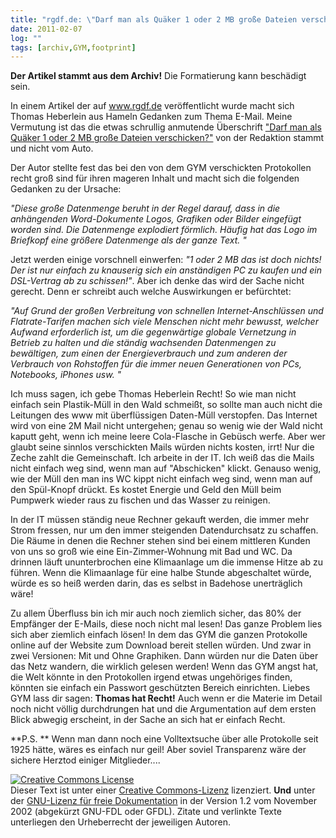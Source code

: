 ```yaml
---
title: "rgdf.de: \"Darf man als Quäker 1 oder 2 MB große Dateien verschicken? \""
date: 2011-02-07
log: ""
tags: [archiv,GYM,footprint]
---
```

**Der Artikel stammt aus dem Archiv!** Die Formatierung kann beschädigt sein.

In einem Artikel der auf www.rgdf.de veröffentlicht wurde macht sich Thomas Heberlein aus Hameln Gedanken zum Thema E-Mail. Meine Vermutung ist das die etwas schrullig anmutende Überschrift <a href="http://www.rgdf.de//index.php?option=com_content&task=view&id=156&Itemid=1">"Darf man als Quäker 1 oder 2 MB große Dateien verschicken?"</a> von der Redaktion stammt und nicht vom Auto. 

Der Autor stellte fest das bei den von dem GYM verschickten Protokollen recht groß sind für ihren mageren Inhalt und macht sich die folgenden Gedanken zu der Ursache: 
<!--break-->
<i>"Diese große Datenmenge beruht in der Regel darauf, dass in die anhängenden Word-Dokumente Logos, Grafiken oder Bilder eingefügt worden sind. Die Datenmenge explodiert förmlich. Häufig hat das Logo im Briefkopf eine größere Datenmenge als der ganze Text. "</i>

Jetzt werden einige vorschnell einwerfen:  <i>"1 oder 2 MB das ist doch nichts! Der ist nur einfach zu knauserig sich ein anständigen PC zu kaufen und ein DSL-Vertrag ab zu schissen!"</i>. Aber ich denke das wird der Sache nicht gerecht. Denn er schreibt auch welche Auswirkungen er befürchtet:

<i>"Auf Grund der großen Verbreitung von schnellen Internet-Anschlüssen und Flatrate-Tarifen machen sich viele Menschen nicht mehr bewusst, welcher Aufwand erforderlich ist, um die gegenwärtige globale Vernetzung in Betrieb zu halten und die ständig wachsenden Datenmengen zu bewältigen, zum einen der Energieverbrauch und zum anderen der Verbrauch von Rohstoffen für die immer neuen Generationen von PCs, Notebooks, iPhones usw. "</i>

Ich muss sagen, ich gebe  Thomas Heberlein Recht! So wie man nicht einfach sein Plastik-Müll in den Wald schmeißt,  so sollte man auch nicht die Leitungen des www mit überflüssigen Daten-Müll verstopfen. Das Internet wird von eine 2M Mail nicht untergehen; genau so wenig wie der Wald nicht kaputt geht, wenn ich meine leere Cola-Flasche in Gebüsch werfe. Aber wer glaubt seine sinnlos verschickten Mails würden nichts kosten, irrt! Nur die Zeche zahlt die Gemeinschaft. Ich arbeite in der IT. Ich weiß das die Mails nicht einfach weg sind, wenn man auf "Abschicken" klickt. Genauso wenig, wie der Müll den man ins WC kippt nicht einfach weg sind, wenn man auf den Spül-Knopf drückt. Es kostet Energie und Geld den Müll beim Pumpwerk wieder raus zu fischen und das Wasser zu reinigen. 

In der IT müssen ständig neue Rechner gekauft werden, die immer mehr Strom fressen, nur um den immer steigenden Datendurchsatz zu schaffen. Die Räume in denen die Rechner stehen sind bei einem mittleren Kunden von uns so groß wie eine Ein-Zimmer-Wohnung mit Bad und WC. Da drinnen läuft ununterbrochen eine Klimaanlage um die immense Hitze ab zu führen. Wenn die Klimaanlage für eine halbe Stunde abgeschaltet würde, würde es so heiß werden darin, das es selbst in Badehose unerträglich wäre!

Zu allem Überfluss bin ich mir auch noch ziemlich sicher, das 80% der Empfänger der E-Mails, diese noch nicht mal lesen! Das ganze Problem lies sich aber ziemlich einfach lösen! In dem das GYM die ganzen Protokolle online auf der Website zum Download bereit stellen würden. Und zwar in zwei Versionen: Mit und Ohne Graphiken. Dann würden nur die Daten über das Netz wandern, die wirklich gelesen werden! Wenn das GYM angst hat, die Welt könnte in den Protokollen irgend etwas ungehöriges finden, könnten sie einfach ein Passwort geschützten Bereich einrichten. Liebes GYM lass dir sagen: **Thomas hat Recht!** Auch wenn er die Materie im Detail noch nicht völlig durchdrungen hat und die Argumentation auf dem ersten Blick abwegig erscheint, in der Sache an sich hat er einfach Recht. 

**P.S. ** Wenn man dann noch eine Volltextsuche über alle Protokolle seit 1925 hätte, wäres es einfach nur geil! Aber soviel Transparenz wäre der sichere Herztod einiger Mitglieder.... 


<a rel="license" href="http://creativecommons.org/licenses/by-sa/3.0/de/"><img alt="Creative Commons License" style="border-width: 0pt;" src="http://i.creativecommons.org/l/by-sa/3.0/de/88x31.png" /></a><br />
Dieser <span xmlns:dc="http://purl.org/dc/elements/1.1/" href="http://purl.org/dc/dcmitype/Text" rel="dc:type">Text</span> ist unter einer <a rel="license" href="http://creativecommons.org/licenses/by-sa/3.0/de/">Creative Commons-Lizenz</a> lizenziert. **Und** unter der <a href="http://de.wikipedia.org/wiki/GFDL">GNU-Lizenz f&uuml;r freie Dokumentation</a> in der Version 1.2 vom November 2002 (abgek&uuml;rzt GNU-FDL oder GFDL). Zitate und verlinkte Texte unterliegen den Urheberrecht der jeweiligen Autoren.
 

